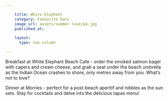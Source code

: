 ```yaml
---

    title: White Elephant
    category: Favourite Eats
    image_url: assets/summer-love/p4.jpg
    published_at:

    layout:
      type: two-column

---
```


Breakfast at White Elephant Beach Cafe - order the smoked salmon bagel with capers and cream cheese, and grab a seat under the beach umbrella as the Indian Ocean crashes to shore, only metres away from you. What’s not to love?

Dinner at Morries - perfect for a post-beach aperitif and nibbles as the sun sets. Stay for cocktails and delve into the delicious tapas menu!
